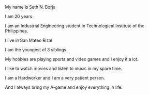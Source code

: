 My name is Seth N. Borja

I am 20 years

I am an Industrial Engineering student in Technological Institute of the Philippines. 

I live in San Mateo Rizal

I am the youngest of 3 siblings. 

My hobbies are playing sports and video games and I enjoy it a lot. 

I like to watch movies and listen to music in my spare time.

I am a Hardworker and I am a very patient person.

And I always bring my A-game and enjoy everything in life.
